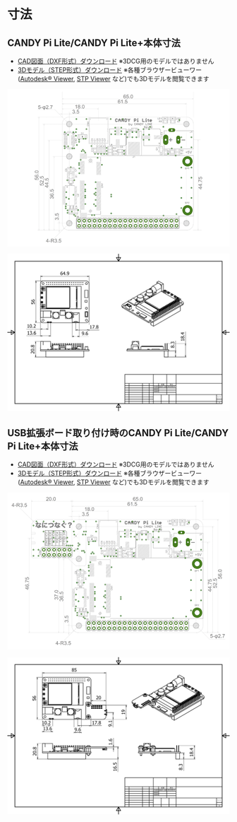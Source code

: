 <!-- toc -->

# 寸法

## CANDY Pi Lite/CANDY Pi Lite+本体寸法

- [CAD図面（DXF形式）ダウンロード](/assets/candy-pi-lite-dimension.dxf) ※3DCG用のモデルではありません
- [3Dモデル（STEP形式）ダウンロード](/assets/candy-pi-lite-dimension.stp) ※各種ブラウザービューワー([Autodesk® Viewer](https://viewer.autodesk.com/), [STP Viewer](https://3d-viewers.com/step-viewer.html) など)でも3Dモデルを閲覧できます

![CANDY Pi Lite/CANDY Pi Lite+ 平面](/assets/candy-pi-lite-size.png)

![CANDY Pi Lite/CANDY Pi Lite+ 立体](/assets/candy-pi-lite-dimension.jpg)

## USB拡張ボード取り付け時のCANDY Pi Lite/CANDY Pi Lite+本体寸法

- [CAD図面（DXF形式）ダウンロード](/assets/candy-pi-lite-dimension_usbboard.dxf) ※3DCG用のモデルではありません
- [3Dモデル（STEP形式）ダウンロード](/assets/candy-pi-lite-dimension_usbboard.stp) ※各種ブラウザービューワー([Autodesk® Viewer](https://viewer.autodesk.com/), [STP Viewer](https://3d-viewers.com/step-viewer.html) など)でも3Dモデルを閲覧できます

![CANDY Pi Lite/CANDY Pi Lite+ with USB board 平面](/assets/candy-pi-lite-size_usbboard.png)

![CANDY Pi Lite/CANDY Pi Lite+ with USB board 立体](/assets/candy-pi-lite-dimension_usbboard.jpg)
